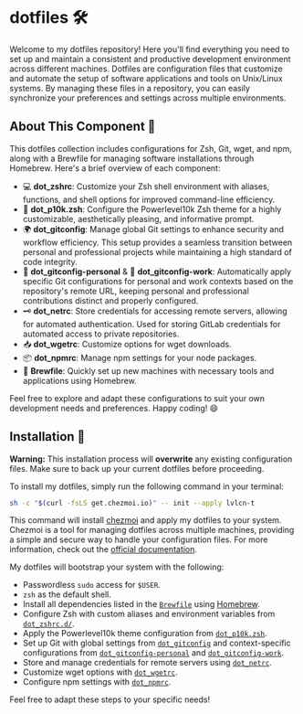 # dotfiles 🛠️

Welcome to my dotfiles repository! Here you'll find everything you need to set up and maintain a consistent and productive development environment across different machines. Dotfiles are configuration files that customize and automate the setup of software applications and tools on Unix/Linux systems. By managing these files in a repository, you can easily synchronize your preferences and settings across multiple environments.

## About This Component 📝

This dotfiles collection includes configurations for Zsh, Git, wget, and npm, along with a Brewfile for managing software installations through Homebrew. Here's a brief overview of each component:

- 💻 **dot_zshrc**: Customize your Zsh shell environment with aliases, functions, and shell options for improved command-line efficiency.
- 🎨 **dot_p10k.zsh**: Configure the Powerlevel10k Zsh theme for a highly customizable, aesthetically pleasing, and informative prompt.
- 🌍 **dot_gitconfig**: Manage global Git settings to enhance security and workflow efficiency. This setup provides a seamless transition between personal and professional projects while maintaining a high standard of code integrity.
- 🏡 **dot_gitconfig-personal** & 💼 **dot_gitconfig-work**: Automatically apply specific Git configurations for personal and work contexts based on the repository's remote URL, keeping personal and professional contributions distinct and properly configured.
- 🗝️ **dot_netrc**: Store credentials for accessing remote servers, allowing for automated authentication. Used for storing GitLab credentials for automated access to private repositories.
- 📥 **dot_wgetrc**: Customize options for wget downloads.
- 📦 **dot_npmrc**: Manage npm settings for your node packages.
- 🍺 **Brewfile**: Quickly set up new machines with necessary tools and applications using Homebrew.

Feel free to explore and adapt these configurations to suit your own development needs and preferences. Happy coding! 😄

## Installation 🚀

**Warning:** This installation process will **overwrite** any existing configuration files. Make sure to back up your current dotfiles before proceeding.

To install my dotfiles, simply run the following command in your terminal:

```bash
sh -c "$(curl -fsLS get.chezmoi.io)" -- init --apply lvlcn-t
```

This command will install [chezmoi](https://chezmoi.io/) and apply my dotfiles to your system. Chezmoi is a tool for managing dotfiles across multiple machines, providing a simple and secure way to handle your configuration files. For more information, check out the [official documentation](https://www.chezmoi.io/docs/).

My dotfiles will bootstrap your system with the following:
- Passwordless `sudo` access for `$USER`.
- `zsh` as the default shell.
- Install all dependencies listed in the [`Brewfile`](Brewfile) using [Homebrew](https://brew.sh/).
- Configure Zsh with custom aliases and environment variables from [`dot_zshrc.d/`](./dot_zshrc.d/).
- Apply the Powerlevel10k theme configuration from [`dot_p10k.zsh`](dot_p10k.zsh).
- Set up Git with global settings from [`dot_gitconfig`](dot_gitconfig) and context-specific configurations from [`dot_gitconfig-personal`](dot_gitconfig-personal) and [`dot_gitconfig-work`](dot_gitconfig-work).
- Store and manage credentials for remote servers using [`dot_netrc`](dot_netrc.tmpl).
- Customize wget options with [`dot_wgetrc`](dot_wgetrc.tmpl).
- Configure npm settings with [`dot_npmrc`](dot_npmrc.tmpl).

Feel free to adapt these steps to your specific needs!